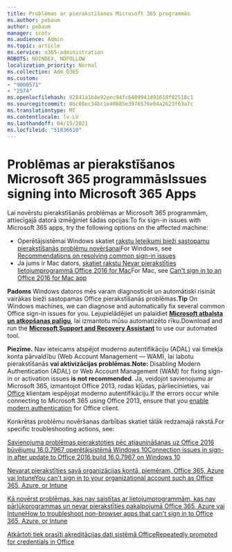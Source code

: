 ```yaml
---
title: Problēmas ar pierakstīšanos Microsoft 365 programmās
ms.author: pebaum
author: pebaum
manager: scotv
ms.audience: Admin
ms.topic: article
ms.service: o365-administration
ROBOTS: NOINDEX, NOFOLLOW
localization_priority: Normal
ms.collection: Adm_O365
ms.custom:
- "9000571"
- "2574"
ms.openlocfilehash: 02841a1b4e92eec94fc6409941d91618f02518c1
ms.sourcegitcommit: 8bc60ec34bc1e40685e3976576e04a2623f63a7c
ms.translationtype: MT
ms.contentlocale: lv-LV
ms.lasthandoff: 04/15/2021
ms.locfileid: "51836610"
---
```

# <a name="issues-signing-into-microsoft-365-apps"></a><span data-ttu-id="00832-102">Problēmas ar pierakstīšanos Microsoft 365 programmās</span><span class="sxs-lookup"><span data-stu-id="00832-102">Issues signing into Microsoft 365 Apps</span></span>

<span data-ttu-id="00832-103">Lai novērstu pierakstīšanās problēmas ar Microsoft 365 programmām, attiecīgajā datorā izmēģiniet šādas opcijas:</span><span class="sxs-lookup"><span data-stu-id="00832-103">To fix sign-in issues with Microsoft 365 apps, try the following options on the affected machine:</span></span>  

- <span data-ttu-id="00832-104">Operētājsistēmai Windows skatiet [rakstu Ieteikumi bieži sastopamu pierakstīšanās problēmu novēršanai](https://docs.microsoft.com/office365/troubleshoot/administration/disabling-adal-wam-not-recommended#recommendations-on-resolving-common-sign-in-issues)</span><span class="sxs-lookup"><span data-stu-id="00832-104">For Windows, see [Recommendations on resolving common sign-in issues](https://docs.microsoft.com/office365/troubleshoot/administration/disabling-adal-wam-not-recommended#recommendations-on-resolving-common-sign-in-issues)</span></span>
- <span data-ttu-id="00832-105">Ja jums ir Mac dators,  [skatiet rakstu Nevar pierakstīties lietojumprogrammā Office 2016 for Mac](https://docs.microsoft.com/office365/troubleshoot/authentication/sign-in-to-office-2016-for-mac-fail)</span><span class="sxs-lookup"><span data-stu-id="00832-105">For Mac, see  [Can't sign in to an Office 2016 for Mac app](https://docs.microsoft.com/office365/troubleshoot/authentication/sign-in-to-office-2016-for-mac-fail)</span></span>

<span data-ttu-id="00832-106">**Padoms** Windows datoros mēs varam diagnosticēt un automātiski risināt vairākas bieži sastopamas Office pierakstīšanās problēmas.</span><span class="sxs-lookup"><span data-stu-id="00832-106">**Tip** On Windows machines, we can diagnose and automatically fix several common Office sign-in issues for you.</span></span> <span data-ttu-id="00832-107">Lejupielādējiet un palaidiet  **[Microsoft atbalsta un atkopšanas palīgu](https://aka.ms/SaRA-OfficeSignInScenario)**, lai izmantotu mūsu automatizēto rīku.</span><span class="sxs-lookup"><span data-stu-id="00832-107">Download and run the  **[Microsoft Support and Recovery Assistant](https://aka.ms/SaRA-OfficeSignInScenario)** to use our automated tool.</span></span>

<span data-ttu-id="00832-108">**Piezīme.** Nav ieteicams atspējot moderno autentifikāciju (ADAL) vai tīmekļa konta pārvaldību (Web Account Management — WAM), lai labotu pierakstīšanās **vai aktivizācijas problēmas.**</span><span class="sxs-lookup"><span data-stu-id="00832-108">**Note:** Disabling Modern Authentication (ADAL) or Web Account Management (WAM) for fixing sign-in or activation issues  **is not recommended**.</span></span> <span data-ttu-id="00832-109">Ja, veidojot savienojumu ar Microsoft 365, izmantojot Office 2013, rodas kļūdas, pārliecinieties, vai [Office](https://docs.microsoft.com/microsoft-365/admin/security-and-compliance/enable-modern-authentication)  klientam iespējojat moderno autentifikāciju.</span><span class="sxs-lookup"><span data-stu-id="00832-109">If the errors occur while connecting to Microsoft 365 using Office 2013, ensure that you [enable modern authentication](https://docs.microsoft.com/microsoft-365/admin/security-and-compliance/enable-modern-authentication)  for Office client.</span></span>

<span data-ttu-id="00832-110">Konkrētas problēmu novēršanas darbības skatiet tālāk redzamajā rakstā.</span><span class="sxs-lookup"><span data-stu-id="00832-110">For specific troubleshooting actions, see:</span></span>

[<span data-ttu-id="00832-111">Savienojuma problēmas pierakstoties pēc atjaunināšanas uz Office 2016 būvējumu 16.0.7967 operētājsistēmā Windows 10</span><span class="sxs-lookup"><span data-stu-id="00832-111">Connection issues in sign-in after update to Office 2016 build 16.0.7967 on Windows 10</span></span>](https://docs.microsoft.com/office365/troubleshoot/administration/connection-issue-when-sign-in-office-2016)  

[<span data-ttu-id="00832-112">Nevarat pierakstīties savā organizācijas kontā, piemēram, Office 365, Azure vai Intune</span><span class="sxs-lookup"><span data-stu-id="00832-112">You can't sign in to your organizational account such as Office 365, Azure, or Intune</span></span>](https://docs.microsoft.com/office365/troubleshoot/authentication/sign-in-to-office-365-azure-intune)

[<span data-ttu-id="00832-113">Kā novērst problēmas, kas nav saistītas ar lietojumprogrammām, kas nav pārlūkprogrammas un nevar pierakstīties pakalpojumā Office 365, Azure vai Intune</span><span class="sxs-lookup"><span data-stu-id="00832-113">How to troubleshoot non-browser apps that can't sign in to Office 365, Azure, or Intune</span></span>](https://support.office.com/article/how-to-troubleshoot-non-browser-apps-that-can-t-sign-in-to-office-365-azure-or-intune-3ba1b268-66f6-462c-b0e5-070f5c2603c1?ui=en-US&rs=en-US&ad=US)

[<span data-ttu-id="00832-114">Atkārtoti tiek prasīti akreditācijas dati sistēmā Office</span><span class="sxs-lookup"><span data-stu-id="00832-114">Repeatedly prompted for credentials in Office</span></span>](https://docs.microsoft.com/office365/troubleshoot/authentication/access-denied-when-connect-to-office-365)